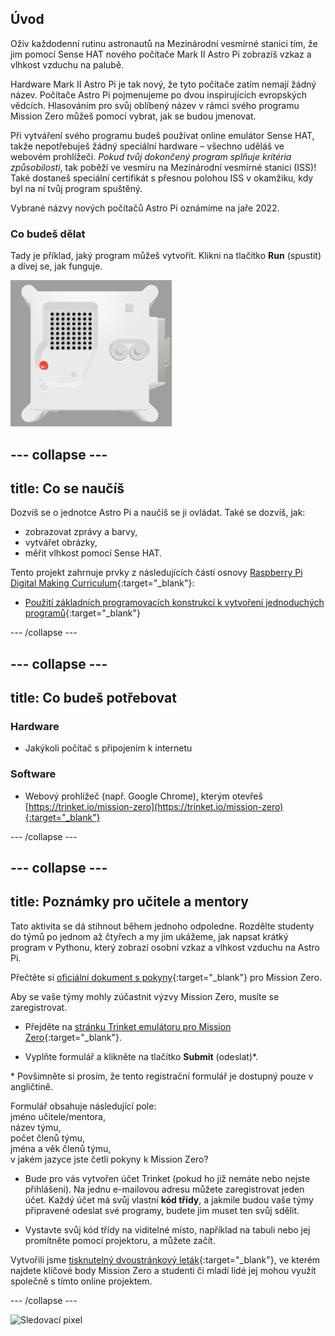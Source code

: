 ## Úvod

Oživ každodenní rutinu astronautů na Mezinárodní vesmírné stanici tím, že jim pomocí Sense HAT nového počítače Mark II Astro Pi zobrazíš vzkaz a vlhkost vzduchu na palubě.

Hardware Mark II Astro Pi je tak nový, že tyto počítače zatím nemají žádný název. Počítače Astro Pi pojmenujeme po dvou inspirujících evropských vědcích. Hlasováním pro svůj oblíbený název v rámci svého programu Mission Zero můžeš pomoci vybrat, jak se budou jmenovat.

Při vytváření svého programu budeš používat online emulátor Sense HAT, takže nepotřebuješ žádný speciální hardware – všechno uděláš ve webovém prohlížeči. *Pokud tvůj dokončený program splňuje kritéria způsobilosti*, tak poběží ve vesmíru na Mezinárodní vesmírné stanici (ISS)! Také dostaneš speciální certifikát s přesnou polohou ISS v okamžiku, kdy byl na ní tvůj program spuštěný.

Vybrané názvy nových počítačů Astro Pi oznámíme na jaře 2022.

### Co budeš dělat

Tady je příklad, jaký program můžeš vytvořit. Klikni na tlačítko **Run** (spustit) a dívej se, jak funguje.

![Emulátor Trinket Sense HAT, na kterém je spuštěn ukázkový program, který posouvá hodnotu vlhkosti vzduchu po LED matici a poté zobrazuje obrázek rybičky](images/M0_4.gif)


--- collapse ---
---
title: Co se naučíš
---

Dozvíš se o jednotce Astro Pi a naučíš se ji ovládat. Také se dozvíš, jak:
+ zobrazovat zprávy a barvy,
+ vytvářet obrázky,
+ měřit vlhkost pomocí Sense HAT.

Tento projekt zahrnuje prvky z následujících částí osnovy [Raspberry Pi Digital Making Curriculum](http://rpf.io/curriculum){:target="_blank"}:

+ [Použití základních programovacích konstrukcí k vytvoření jednoduchých programů](https://curriculum.raspberrypi.org/programming/creator/){:target="_blank"}

--- /collapse ---

--- collapse ---
---
title: Co budeš potřebovat
---

### Hardware

+ Jakýkoli počítač s připojením k internetu

### Software

+ Webový prohlížeč (např. Google Chrome), kterým otevřeš [https://trinket.io/mission-zero](https://trinket.io/mission-zero){:target="_blank"}

--- /collapse ---

--- collapse ---
---
title: Poznámky pro učitele a mentory
---


Tato aktivita se dá stihnout během jednoho odpoledne. Rozdělte studenty do týmů po jednom až čtyřech a my jim ukážeme, jak napsat krátký program v Pythonu, který zobrazí osobní vzkaz a vlhkost vzduchu na Astro Pi.

Přečtěte si [oficiální dokument s pokyny](https://astro-pi.org/media/mission-zero-guidelines/Astro_Pi_Mission_Zero_Guidelines_2021_22-cs.pdf){:target="_blank"} pro Mission Zero.

Aby se vaše týmy mohly zúčastnit výzvy Mission Zero, musíte se zaregistrovat.

+ Přejděte na [stránku Trinket emulátoru pro Mission Zero](https://trinket.io/mission-zero){:target="_blank"}.

+ Vyplňte formulář a klikněte na tlačítko **Submit** (odeslat)\*.

\* Povšimněte si prosím, že tento registrační formulář je dostupný pouze v angličtině.

Formulář obsahuje následující pole:  
jméno učitele/mentora,   
název týmu,  
počet členů týmu,  
jména a věk členů týmu,  
v jakém jazyce jste četli pokyny k Mission Zero?

+ Bude pro vás vytvořen účet Trinket (pokud ho již nemáte nebo nejste přihlášeni). Na jednu e-mailovou adresu můžete zaregistrovat jeden účet. Každý účet má svůj vlastní **kód třídy**, a jakmile budou vaše týmy připravené odeslat své programy, budete jim muset ten svůj sdělit.

+ Vystavte svůj kód třídy na viditelné místo, například na tabuli nebo jej promítněte pomocí projektoru, a můžete začít.

 Vytvořili jsme [tisknutelný dvoustránkový leták](http://rpf.io/mz-printout){:target="_blank"}, ve kterém najdete klíčové body Mission Zero a studenti či mladí lidé jej mohou využít společně s tímto online projektem.

--- /collapse ---

![Sledovací pixel](https://code.org/api/hour/begin_raspberrypi_astropi.png)
